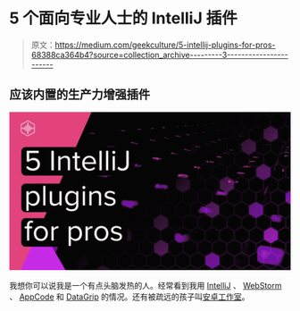 # 5 个面向专业人士的 IntelliJ 插件

> 原文：<https://medium.com/geekculture/5-intellij-plugins-for-pros-68388ca364b4?source=collection_archive---------3----------------------->

## 应该内置的生产力增强插件

![](img/380a4572f3e1c53e0ff0445b02998455.png)

我想你可以说我是一个有点头脑发热的人。经常看到我用 [IntelliJ](https://go.oliverspryn.com/intellij) 、 [WebStorm](https://go.oliverspryn.com/webstorm) 、 [AppCode](https://go.oliverspryn.com/appcode) 和 [DataGrip](https://go.oliverspryn.com/datagrip) 的情况。还有被疏远的孩子叫[安卓工作室](https://go.oliverspryn.com/android-studio)。